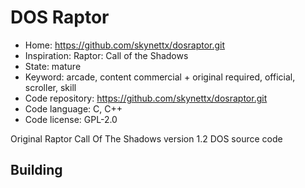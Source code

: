 # DOS Raptor

- Home: https://github.com/skynettx/dosraptor.git
- Inspiration: Raptor: Call of the Shadows
- State: mature
- Keyword: arcade, content commercial + original required, official, scroller, skill
- Code repository: https://github.com/skynettx/dosraptor.git
- Code language: C, C++
- Code license: GPL-2.0

Original Raptor Call Of The Shadows version 1.2 DOS source code

## Building
